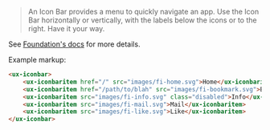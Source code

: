 > An Icon Bar provides a menu to quickly navigate an app. Use the Icon Bar horizontally or vertically, with the labels below the icons or to the right. Have it your way.

See [Foundation's docs](http://foundation.zurb.com/docs/components/icon-bar.html) for more details.

Example markup:

```html
<ux-iconbar>
    <ux-iconbaritem href="/" src="images/fi-home.svg">Home</ux-iconbaritem>
    <ux-iconbaritem href="/path/to/blah" src="images/fi-bookmark.svg">Bookmark</ux-iconbaritem>
    <ux-iconbaritem src="images/fi-info.svg" class="disabled">Info</ux-iconbaritem>
    <ux-iconbaritem src="images/fi-mail.svg">Mail</ux-iconbaritem>
    <ux-iconbaritem src="images/fi-like.svg">Like</ux-iconbaritem>
</ux-iconbar>
```
